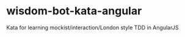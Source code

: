 wisdom-bot-kata-angular
=======================

Kata for learning mockist/interaction/London style TDD in AngularJS
